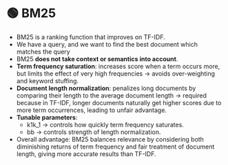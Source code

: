# 🟢 BM25

* BM25 is a ranking function that improves on TF-IDF.
* We have a query, and we want to find the best document which matches the query
* BM25 **does not take context or semantics into account**.
* **Term frequency saturation**: increases score when a term occurs more, but limits the effect of very high frequencies → avoids over-weighting and keyword stuffing.
* **Document length normalization**: penalizes long documents by comparing their length to the average document length → required because in TF-IDF, longer documents naturally get higher scores due to more term occurrences, leading to unfair advantage.
* **Tunable parameters**:
  * k1k\_1 → controls how quickly term frequency saturates.
  * bb → controls strength of length normalization.
* Overall advantage: BM25 balances relevance by considering both diminishing returns of term frequency and fair treatment of document length, giving more accurate results than TF-IDF.
